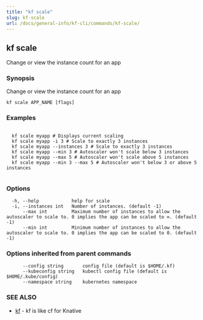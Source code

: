```yaml
---
title: "kf scale"
slug: kf-scale
url: /docs/general-info/kf-cli/commands/kf-scale/
---
```

## kf scale

Change or view the instance count for an app

### Synopsis

Change or view the instance count for an app

```
kf scale APP_NAME [flags]
```

### Examples

```

  kf scale myapp # Displays current scaling
  kf scale myapp -i 3 # Scale to exactly 3 instances
  kf scale myapp --instances 3 # Scale to exactly 3 instances
  kf scale myapp --min 3 # Autoscaler won't scale below 3 instances
  kf scale myapp --max 5 # Autoscaler won't scale above 5 instances
  kf scale myapp --min 3 --max 5 # Autoscaler won't below 3 or above 5 instances
  
```

### Options

```
  -h, --help            help for scale
  -i, --instances int   Number of instances. (default -1)
      --max int         Maximum number of instances to allow the autoscaler to scale to. 0 implies the app can be scaled to ∞. (default -1)
      --min int         Minimum number of instances to allow the autoscaler to scale to. 0 implies the app can be scaled to 0. (default -1)
```

### Options inherited from parent commands

```
      --config string       config file (default is $HOME/.kf)
      --kubeconfig string   kubectl config file (default is $HOME/.kube/config)
      --namespace string    kubernetes namespace
```

### SEE ALSO

* [kf](/docs/general-info/kf-cli/commands/kf/)	 - kf is like cf for Knative

